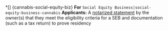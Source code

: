 *\[] {cannabis-social-equity-biz} **For** `Social Equity Business|social-equity-business-cannabis` **Applicants:** A [notarized statement](https://www.nj.gov/cannabis/documents/businesses/personal-use/Certification%20of%20SEB%20FINAL%2012.13.21.pdf) by the owner(s) that they meet the eligibility criteria for a SEB and documentation (such as a tax return) to prove residency